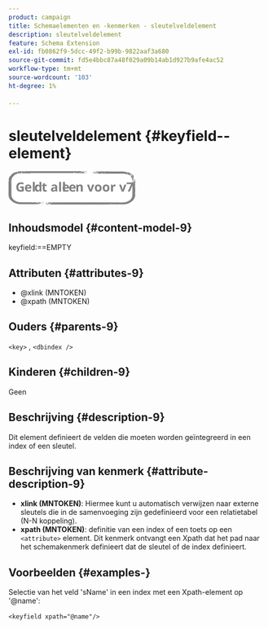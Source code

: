 ```yaml
---
product: campaign
title: Schemaelementen en -kenmerken - sleutelveldelement
description: sleutelveldelement
feature: Schema Extension
exl-id: fb0862f9-5dcc-49f2-b99b-9822aaf3a680
source-git-commit: fd5e4bbc87a48f029a09b14ab1d927b9afe4ac52
workflow-type: tm+mt
source-wordcount: '103'
ht-degree: 1%

---
```


# sleutelveldelement {#keyfield--element}

![](../../../assets/v7-only.svg)

## Inhoudsmodel {#content-model-9}

keyfield:==EMPTY

## Attributen {#attributes-9}

* @xlink (MNTOKEN)
* @xpath (MNTOKEN)

## Ouders {#parents-9}

`<key>`  ,  `<dbindex />`

## Kinderen {#children-9}

Geen

## Beschrijving {#description-9}

Dit element definieert de velden die moeten worden geïntegreerd in een index of een sleutel.

## Beschrijving van kenmerk {#attribute-description-9}

* **xlink (MNTOKEN)**: Hiermee kunt u automatisch verwijzen naar externe sleutels die in de samenvoeging zijn gedefinieerd voor een relatietabel (N-N koppeling).
* **xpath (MNTOKEN)**: definitie van een index of een toets op een `<attribute>`  element. Dit kenmerk ontvangt een Xpath dat het pad naar het schemakenmerk definieert dat de sleutel of de index definieert.

## Voorbeelden {#examples-}

Selectie van het veld &#39;sName&#39; in een index met een Xpath-element op &#39;@name&#39;:

```
<keyfield xpath="@name"/>
```
